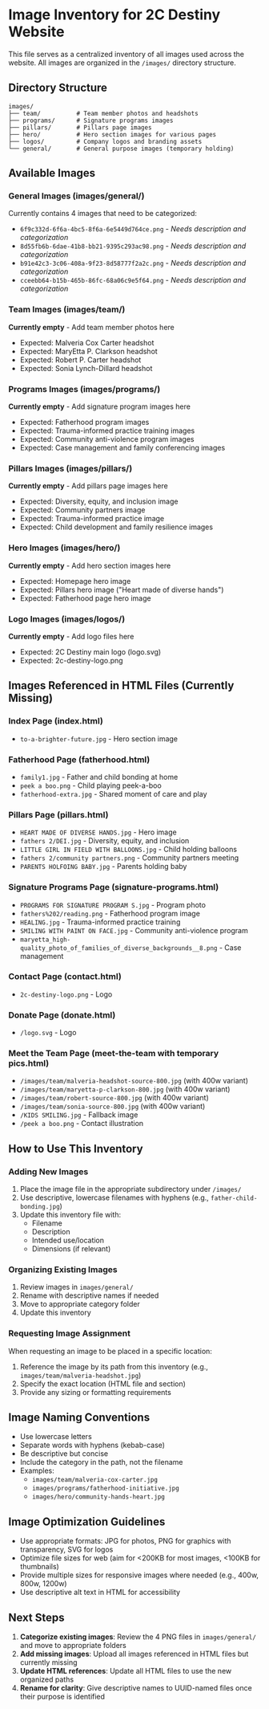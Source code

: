 # Image Inventory for 2C Destiny Website

This file serves as a centralized inventory of all images used across the website. All images are organized in the `/images/` directory structure.

## Directory Structure

```
images/
├── team/          # Team member photos and headshots
├── programs/      # Signature programs images
├── pillars/       # Pillars page images
├── hero/          # Hero section images for various pages
├── logos/         # Company logos and branding assets
└── general/       # General purpose images (temporary holding)
```

## Available Images

### General Images (images/general/)
Currently contains 4 images that need to be categorized:
- `6f9c332d-6f6a-4bc5-8f6a-6e5449d764ce.png` - *Needs description and categorization*
- `8d55fb6b-6dae-41b8-bb21-9395c293ac98.png` - *Needs description and categorization*
- `b91e42c3-3c06-408a-9f23-8d58777f2a2c.png` - *Needs description and categorization*
- `cceebb64-b15b-465b-86fc-68a06c9e5f64.png` - *Needs description and categorization*

### Team Images (images/team/)
**Currently empty** - Add team member photos here
- Expected: Malveria Cox Carter headshot
- Expected: MaryEtta P. Clarkson headshot
- Expected: Robert P. Carter headshot
- Expected: Sonia Lynch-Dillard headshot

### Programs Images (images/programs/)
**Currently empty** - Add signature program images here
- Expected: Fatherhood program images
- Expected: Trauma-informed practice training images
- Expected: Community anti-violence program images
- Expected: Case management and family conferencing images

### Pillars Images (images/pillars/)
**Currently empty** - Add pillars page images here
- Expected: Diversity, equity, and inclusion image
- Expected: Community partners image
- Expected: Trauma-informed practice image
- Expected: Child development and family resilience images

### Hero Images (images/hero/)
**Currently empty** - Add hero section images here
- Expected: Homepage hero image
- Expected: Pillars hero image ("Heart made of diverse hands")
- Expected: Fatherhood page hero image

### Logo Images (images/logos/)
**Currently empty** - Add logo files here
- Expected: 2C Destiny main logo (logo.svg)
- Expected: 2c-destiny-logo.png

## Images Referenced in HTML Files (Currently Missing)

### Index Page (index.html)
- `to-a-brighter-future.jpg` - Hero section image

### Fatherhood Page (fatherhood.html)
- `family1.jpg` - Father and child bonding at home
- `peek a boo.png` - Child playing peek-a-boo
- `fatherhood-extra.jpg` - Shared moment of care and play

### Pillars Page (pillars.html)
- `HEART MADE OF DIVERSE HANDS.jpg` - Hero image
- `fathers 2/DEI.jpg` - Diversity, equity, and inclusion
- `LITTLE GIRL IN FIELD WITH BALLOONS.jpg` - Child holding balloons
- `fathers 2/community partners.png` - Community partners meeting
- `PARENTS HOLFOING BABY.jpg` - Parents holding baby

### Signature Programs Page (signature-programs.html)
- `PROGRAMS FOR SIGNATURE PROGRAM S.jpg` - Program photo
- `fathers%202/reading.png` - Fatherhood program image
- `HEALING.jpg` - Trauma-informed practice training
- `SMILING WITH PAINT ON FACE.jpg` - Community anti-violence program
- `maryetta_high-quality_photo_of_families_of_diverse_backgrounds__8.png` - Case management

### Contact Page (contact.html)
- `2c-destiny-logo.png` - Logo

### Donate Page (donate.html)
- `/logo.svg` - Logo

### Meet the Team Page (meet-the-team with temporary pics.html)
- `/images/team/malveria-headshot-source-800.jpg` (with 400w variant)
- `/images/team/maryetta-p-clarkson-800.jpg` (with 400w variant)
- `/images/team/robert-source-800.jpg` (with 400w variant)
- `/images/team/sonia-source-800.jpg` (with 400w variant)
- `/KIDS SMILING.jpg` - Fallback image
- `/peek a boo.png` - Contact illustration

## How to Use This Inventory

### Adding New Images
1. Place the image file in the appropriate subdirectory under `/images/`
2. Use descriptive, lowercase filenames with hyphens (e.g., `father-child-bonding.jpg`)
3. Update this inventory file with:
   - Filename
   - Description
   - Intended use/location
   - Dimensions (if relevant)

### Organizing Existing Images
1. Review images in `images/general/`
2. Rename with descriptive names if needed
3. Move to appropriate category folder
4. Update this inventory

### Requesting Image Assignment
When requesting an image to be placed in a specific location:
1. Reference the image by its path from this inventory (e.g., `images/team/malveria-headshot.jpg`)
2. Specify the exact location (HTML file and section)
3. Provide any sizing or formatting requirements

## Image Naming Conventions

- Use lowercase letters
- Separate words with hyphens (kebab-case)
- Be descriptive but concise
- Include the category in the path, not the filename
- Examples:
  - `images/team/malveria-cox-carter.jpg`
  - `images/programs/fatherhood-initiative.jpg`
  - `images/hero/community-hands-heart.jpg`

## Image Optimization Guidelines

- Use appropriate formats: JPG for photos, PNG for graphics with transparency, SVG for logos
- Optimize file sizes for web (aim for <200KB for most images, <100KB for thumbnails)
- Provide multiple sizes for responsive images where needed (e.g., 400w, 800w, 1200w)
- Use descriptive alt text in HTML for accessibility

## Next Steps

1. **Categorize existing images**: Review the 4 PNG files in `images/general/` and move to appropriate folders
2. **Add missing images**: Upload all images referenced in HTML files but currently missing
3. **Update HTML references**: Update all HTML files to use the new organized paths
4. **Rename for clarity**: Give descriptive names to UUID-named files once their purpose is identified
